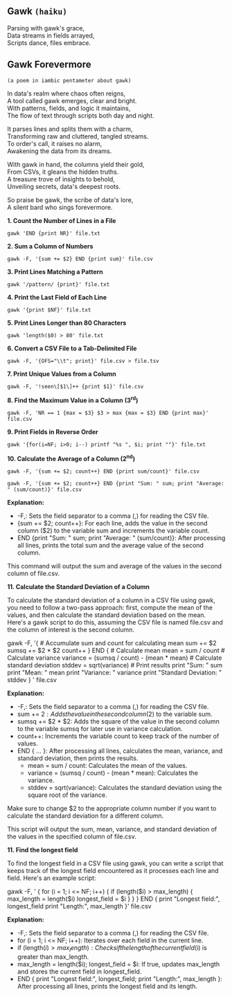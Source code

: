 ## Gawk `(haiku)`

Parsing with gawk's grace,  
Data streams in fields arrayed,  
Scripts dance, files embrace.

## Gawk Forevermore 
`(a poem in iambic pentameter about gawk)`

In data's realm where chaos often reigns,  
A tool called gawk emerges, clear and bright.  
With patterns, fields, and logic it maintains,  
The flow of text through scripts both day and night.

It parses lines and splits them with a charm,  
Transforming raw and cluttered, tangled streams.  
To order's call, it raises no alarm,  
Awakening the data from its dreams.

With gawk in hand, the columns yield their gold,  
From CSVs, it gleans the hidden truths.  
A treasure trove of insights to behold,  
Unveiling secrets, data's deepest roots.

So praise be gawk, the scribe of data's lore,  
A silent bard who sings forevermore.

**1\. Count the Number of Lines in a File**

`gawk 'END {print NR}' file.txt`

**2\. Sum a Column of Numbers**

`gawk -F, '{sum += $2} END {print sum}' file.csv`

**3\. Print Lines Matching a Pattern**

`gawk '/pattern/ {print}' file.txt`

**4\. Print the Last Field of Each Line**

`gawk '{print $NF}' file.txt`

**5\. Print Lines Longer than 80 Characters**

`gawk 'length($0) > 80' file.txt`

**6\. Convert a CSV File to a Tab-Delimited File**

`gawk -F, '{OFS="\\t"; print}' file.csv > file.tsv`

**7\. Print Unique Values from a Column**

`gawk -F, '!seen\[$1\]++ {print $1}' file.csv`

**8\. Find the Maximum Value in a Column (3<sup>rd</sup>)**

`gawk -F, 'NR == 1 {max = $3} $3 > max {max = $3} END {print max}' file.csv`

**9\. Print Fields in Reverse Order**

`gawk '{for(i=NF; i>0; i--) printf "%s ", $i; print ""}' file.txt`

**10\. Calculate the Average of a Column (2<sup>nd</sup>)**

`gawk -F, '{sum += $2; count++} END {print sum/count}' file.csv`

`gawk -F, '{sum += $2; count++} END {print "Sum: " sum; print "Average: " (sum/count)}' file.csv`

**Explanation:**

- \-F,: Sets the field separator to a comma (,) for reading the CSV file.
- {sum += $2; count++}: For each line, adds the value in the second column ($2) to the variable sum and increments the variable count.
- END {print "Sum: " sum; print "Average: " (sum/count)}: After processing all lines, prints the total sum and the average value of the second column.

This command will output the sum and average of the values in the second column of file.csv.

**11\. Calculate the Standard Deviation of a Column**

To calculate the standard deviation of a column in a CSV file using gawk, you need to follow a two-pass approach: first, compute the mean of the values, and then calculate the standard deviation based on the mean. Here's a gawk script to do this, assuming the CSV file is named file.csv and the column of interest is the second column.

gawk -F, '{
  \# Accumulate sum and count for calculating mean
  sum += $2
  sumsq += $2 \* $2
  count++
}
END {
    \# Calculate mean
    mean = sum / count
    \# Calculate variance
    variance = (sumsq / count) - (mean \* mean)
    \# Calculate standard deviation
    stddev = sqrt(variance)
    \# Print results
    print "Sum: " sum
    print "Mean: " mean
    print "Variance: " variance
    print "Standard Deviation: " stddev
}
' file.csv

**Explanation:**

- \-F,: Sets the field separator to a comma (,) for reading the CSV file.
- sum += $2: Adds the value in the second column ($2) to the variable sum.
- sumsq += $2 \* $2: Adds the square of the value in the second column to the variable sumsq for later use in variance calculation.
- count++: Increments the variable count to keep track of the number of values.
- END { ... }: After processing all lines, calculates the mean, variance, and standard deviation, then prints the results.
  - mean = sum / count: Calculates the mean of the values.
  - variance = (sumsq / count) - (mean \* mean): Calculates the variance.
  - stddev = sqrt(variance): Calculates the standard deviation using the square root of the variance.

Make sure to change $2 to the appropriate column number if you want to calculate the standard deviation for a different column.

This script will output the sum, mean, variance, and standard deviation of the values in the specified column of file.csv.

**11\. Find the longest field**

To find the longest field in a CSV file using gawk, you can write a script that keeps track of the longest field encountered as it processes each line and field. Here's an example script:

gawk -F, '
{
  for (i = 1; i <= NF; i++) {
    if (length($i) > max_length) {
      max_length = length($i)
      longest_field = $i
    }
  }
}
END {
  print "Longest field:", longest_field
  print "Length:", max_length
}' file.csv

**Explanation:**

- \-F,: Sets the field separator to a comma (,) for reading the CSV file.
- for (i = 1; i <= NF; i++): Iterates over each field in the current line.
- if (length($i) > max_length): Checks if the length of the current field ($i) is greater than max_length.
- max_length = length($i); longest_field = $i: If true, updates max_length and stores the current field in longest_field.
- END { print "Longest field:", longest_field; print "Length:", max_length }: After processing all lines, prints the longest field and its length.